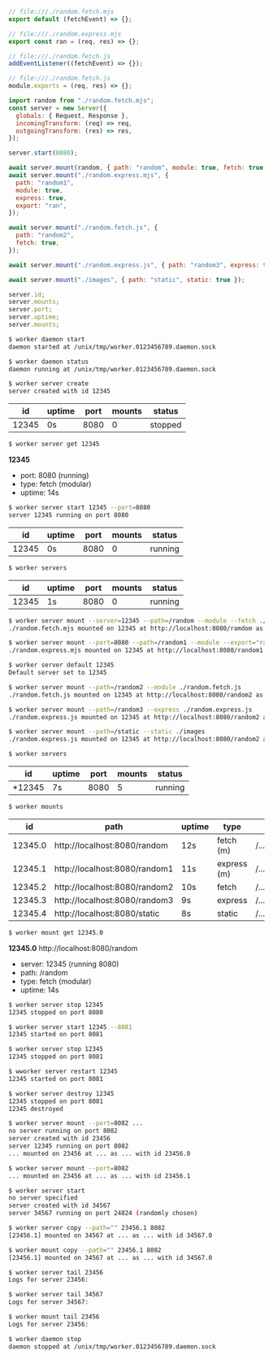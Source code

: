 ```javascript
// file:///./random.fetch.mjs
export default (fetchEvent) => {};
```

```javascript
// file:///./random.express.mjs
export const ran = (req, res) => {};
```

```javascript
// file:///./random.fetch.js
addEventListener((fetchEvent) => {});
```

```javascript
// file:///./random.fetch.js
module.exports = (req, res) => {};
```

```javascript
import random from "./random.fetch.mjs";
const server = new Server({
  globals: { Request, Response },
  incomingTransform: (req) => req,
  outgoingTransform: (res) => res,
});

server.start(8080);

await server.mount(random, { path: "random", module: true, fetch: true });
await server.mount("./random.express.mjs", {
  path: "random1",
  module: true,
  express: true,
  export: "ran",
});

await server.mount("./random.fetch.js", {
  path: "random2",
  fetch: true,
});

await server.mount("./random.express.js", { path: "random3", express: true });

await server.mount("./images", { path: "static", static: true });

server.id;
server.mounts;
server.port;
server.uptime;
server.mounts;
```

```sh
$ worker daemon start
daemon started at /unix/tmp/worker.0123456789.daemon.sock
```

```sh
$ worker daemon status
daemon running at /unix/tmp/worker.0123456789.daemon.sock
```

```sh
$ worker server create
server created with id 12345
```

| id    | uptime | port | mounts | status  |
| ----- | ------ | ---- | ------ | ------- |
| 12345 | 0s     | 8080 | 0      | stopped |

```sh
$ worker server get 12345
```

**12345**

- port: 8080 (running)
- type: fetch (modular)
- uptime: 14s

```sh
$ worker server start 12345 --port=8080
server 12345 running on port 8080
```

| id    | uptime | port | mounts | status  |
| ----- | ------ | ---- | ------ | ------- |
| 12345 | 0s     | 8080 | 0      | running |

```sh
$ worker servers
```

| id    | uptime | port | mounts | status  |
| ----- | ------ | ---- | ------ | ------- |
| 12345 | 1s     | 8080 | 0      | running |

```sh
$ worker server mount --server=12345 --path=/random --module --fetch ./random.fetch.mjs
./random.fetch.mjs mounted on 12345 at http://localhost:8080/ramdom as fetchEvent module with id 12345.0

$ worker server mount --port=8080 --path=/random1 --module --export="ran" --express ./random.express.mjs
./random.express.mjs mounted on 12345 at http://localhost:8080/random1 as express module with id 12345.1

$ worker server default 12345
Default server set to 12345

$ worker server mount --path=/random2 --module ./random.fetch.js
./random.fetch.js mounted on 12345 at http://localhost:8080/random2 as fetchEvent file with id 12345.2

$ worker server mount --path=/random3 --express ./random.express.js
./random.express.js mounted on 12345 at http://localhost:8080/random2 as express file with id 12345.3

$ worker server mount --path=/static --static ./images
./random.express.js mounted on 12345 at http://localhost:8080/random2 as static directory with id 12345.4

```

```sh
$ worker servers
```

| id      | uptime | port | mounts | status  |
| ------- | ------ | ---- | ------ | ------- |
| \*12345 | 7s     | 8080 | 5      | running |

```sh
$ worker mounts
```

| id      | path                          | uptime | type        | mounts                    | active |
| ------- | ----------------------------- | ------ | ----------- | ------------------------- | ------ |
| 12345.0 | http://localhost:8080/random  | 12s    | fetch (m)   | /.../.random.fetch.mjs    | true   |
| 12345.1 | http://localhost:8080/random1 | 11s    | express (m) | /..././random.express.mjs | true   |
| 12345.2 | http://localhost:8080/random2 | 10s    | fetch       | /..././random.fetch.js    | true   |
| 12345.3 | http://localhost:8080/random3 | 9s     | express     | /..././random.express.js  | true   |
| 12345.4 | http://localhost:8080/static  | 8s     | static      | /..././images             | true   |

```sh
$ worker mount get 12345.0
```

**12345.0** http://localhost:8080/random

- server: 12345 (running 8080)
- path: /random
- type: fetch (modular)
- uptime: 14s

```sh
$ worker server stop 12345
12345 stopped on port 8080

$ worker server start 12345 --8081
12345 started on port 8081

$ worker server stop 12345
12345 stopped on port 8081

$ wworker server restart 12345
12345 started on port 8081

$ worker server destroy 12345
12345 stopped on port 8081
12345 destroyed

$ worker server mount --port=8082 ...
no server running on port 8082
server created with id 23456
server 12345 running on port 8082
... mounted on 23456 at ... as ... with id 23456.0

$ worker server mount --port=8082
... mounted on 23456 at ... as ... with id 23456.1

$ worker server start
no server specified
server created with id 34567
server 34567 running on port 24824 (randomly chosen)

$ worker server copy --path="" 23456.1 8082
[23456.1] mounted on 34567 at ... as ... with id 34567.0

$ worker mount copy --path="" 23456.1 8082
[23456.1] mounted on 34567 at ... as ... with id 34567.0

$ worker server tail 23456
Logs for server 23456:

$ worker server tail 34567
Logs for server 34567:

$ worker mount tail 23456
Logs for server 23456:
```

```sh
$ worker daemon stop
daemon stopped at /unix/tmp/worker.0123456789.daemon.sock
```
